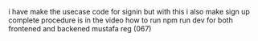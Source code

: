 i have make the usecase code for signin   but with this i also make sign up 
complete procedure is in the video
how to run npm run dev for both frontened and backened 
mustafa reg (067)
